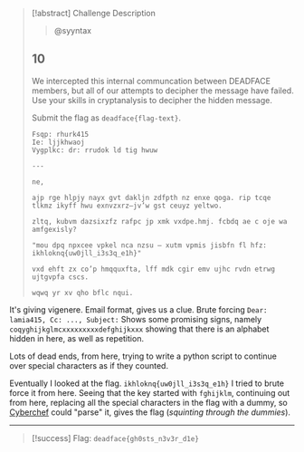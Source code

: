 > [!abstract] Challenge Description
> > @syyntax
> ## 10 
> We intercepted this internal communcation between DEADFACE members, but all of our attempts to decipher the message have failed. Use your skills in cryptanalysis to decipher the hidden message.
> 
> Submit the flag as `deadface{flag-text}`.
> 
> ```
> ‌Fsqp: rhurk415
> Ie: ljjkhwaoj
> Vygplkc: dr: rrudok ld tig hwuw
> 
> ---
> 
> ne,
> 
> ajp rge hlpjy nayx gvt dakljn zdfpth nz enxe qoga. rip tcqe tlkmz ikyff hwu exnvzxrz—jv’w gst ceuyz yeltwo.
> 
> zltq, kubvm dazsixzfz rafpc jp xmk vxdpe.hmj. fcbdq ae c oje wa amfgexisly?
> 
> "mou dpq npxcee vpkel nca nzsu — xutm vpmis jisbfn fl hfz: ikhloknq{uw0jll_i3s3q_e1h}"
> 
> vxd ehft zx co’p hmqquxfta, lff mdk cgir emv ujhc rvdn etrwg ujtgvpfa cscs.
> 
> wqwq yr xv qho bflc nqui.
> ```
> 

It's giving vigenere.
Email format, gives us a clue.
Brute forcing `Dear: lamia415, Cc: ..., Subject:`
Shows some promising signs, namely `coqyghijkglmcxxxxxxxxxdefghijkxxx`
showing that there is an alphabet hidden in here, as well as repetition.

Lots of dead ends, from here, trying to write a python script to continue over special characters as if they counted.

Eventually I looked at the flag.
`ikhloknq{uw0jll_i3s3q_e1h}`
I tried to brute force it from here. Seeing that the key started with `fghijklm`, continuing out from here, replacing all the special characters in the flag with a dummy, so [Cyberchef](https://gchq.github.io/CyberChef/#recipe=Vigen%C3%A8re_Decode('fghijklmnopqrstuvwxyzabcde')&input=aWtobG9rbnF4dXd6amxseml6c3pxemV6aHgKaWtobG9rbnF7dXcwamxsX2kzczNxX2UxaH0) could "parse" it, gives the flag (*squinting through the dummies*).


---
> [!success] Flag: `deadface{gh0sts_n3v3r_d1e}`
